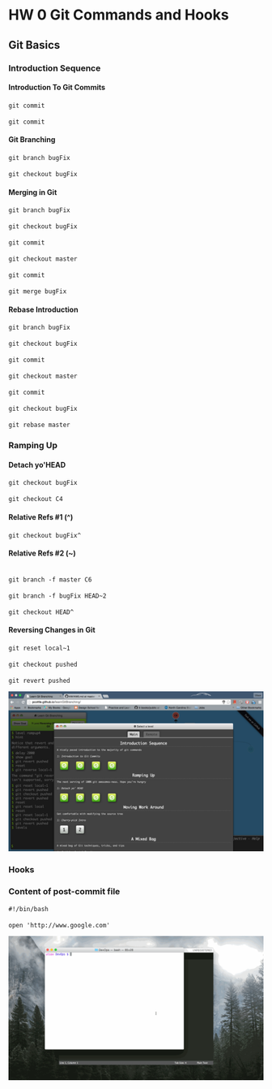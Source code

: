 # HW 0 Git Commands and Hooks

## Git Basics

### Introduction Sequence

#### Introduction To Git Commits

```
git commit

git commit
```


#### Git Branching

```
git branch bugFix

git checkout bugFix
```

#### Merging in Git

```
git branch bugFix

git checkout bugFix

git commit

git checkout master

git commit

git merge bugFix
```

#### Rebase Introduction

```
git branch bugFix

git checkout bugFix

git commit

git checkout master

git commit

git checkout bugFix

git rebase master
```

### Ramping Up

#### Detach yo'HEAD

```
git checkout bugFix

git checkout C4
```

#### Relative Refs #1 (^)

```
git checkout bugFix^
```

#### Relative Refs #2 (~)

```

git branch -f master C6

git branch -f bugFix HEAD~2

git checkout HEAD^
```

#### Reversing Changes in Git

```
git reset local~1

git checkout pushed

git revert pushed
```

![alt text](https://github.com/kumar-utsav/HW/blob/master/Images/HW.png "Completed Levels")

### Hooks 

### Content of post-commit file

```
#!/bin/bash

open 'http://www.google.com'
```

![alt text](https://github.com/kumar-utsav/HW/blob/master/Images/HooksTest.gif "Hooks Test GIF")







